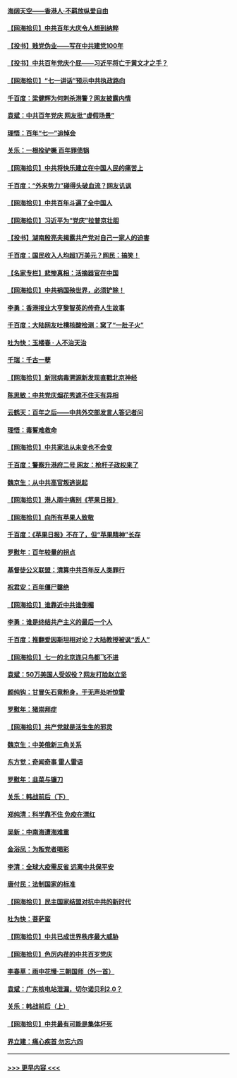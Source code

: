 #### [海阔天空——香港⼈·不羁放纵爱⾃由](../pages/nsc993/n13069407.md?t=07060651) 
#### [【网海拾贝】中共百年大庆令人想到纳粹](../pages/nsc993/n13068483.md?t=07060651) 
#### [【投书】贱党伪业——写在中共建党100年](../pages/nsc993/n13067843.md?t=07060651) 
#### [【投书】中共百年党庆个屁——习近平将亡于黄文才之手？](../pages/nsc993/n13067425.md?t=07060651) 
#### [【网海拾贝】“七一讲话”预示中共执政路向](../pages/nsc993/n13066434.md?t=07060651) 
#### [千百度：梁健辉为何刺杀港警？网友披露内情](../pages/nsc993/n13066979.md?t=07060651) 
#### [袁斌：中共百年党庆 网友批“虚假场景”](../pages/nsc993/n13066385.md?t=07060651) 
#### [理悟：百年“七一”追悼会](../pages/nsc993/n13066106.md?t=07060651) 
#### [关乐：一根拴驴橛 百年罪债锅](../pages/nsc993/n13066089.md?t=07060651) 
#### [【网海拾贝】中共将快乐建立在中国人民的痛苦上](../pages/nsc993/n13064939.md?t=07060651) 
#### [千百度：“外来势力”碰得头破血流？网友讥讽](../pages/nsc993/n13064878.md?t=07060651) 
#### [【网海拾贝】中共百年斗遍了全中国人](../pages/nsc993/n13060020.md?t=07060651) 
#### [【网海拾贝】习近平为“党庆”拉普京壮胆](../pages/nsc993/n13057781.md?t=07060651) 
#### [【投书】湖南殷亮夫揭露共产党对自己一家人的迫害](../pages/nsc993/n13057744.md?t=07060651) 
#### [千百度：国民收入人均超1万美元？网民：搞笑！](../pages/nsc993/n13057692.md?t=07060651) 
#### [【名家专栏】悲惨真相：活摘器官在中国](../pages/nsc993/n13056611.md?t=07060651) 
#### [【网海拾贝】中共祸国殃世界，必须铲除！](../pages/nsc993/n13056011.md?t=07060651) 
#### [李勇：香港报业大亨黎智英的传奇人生故事](../pages/nsc993/n13055258.md?t=07060651) 
#### [千百度：大陆网友吐槽核酸检测：窝了“一肚子火”](../pages/nsc993/n13055194.md?t=07060651) 
#### [吐为快：玉楼春 · 人不治天治](../pages/nsc993/n13054028.md?t=07060651) 
#### [千瑞：千古一孽](../pages/nsc993/n13054016.md?t=07060651) 
#### [【网海拾贝】新冠病毒溯源新发现直戳北京神经](../pages/nsc993/n13052425.md?t=07060651) 
#### [陈思敏：中共党庆烟花秀遮不住天有异相](../pages/nsc993/n13052020.md?t=07060651) 
#### [云鹤天：百年之后——中共外交部发言人答记者问](../pages/nsc993/n13051604.md?t=07060651) 
#### [理悟：毒誓难救命](../pages/nsc993/n13051601.md?t=07060651) 
#### [【网海拾贝】中共家法从未变也不会变](../pages/nsc993/n13050366.md?t=07060651) 
#### [千百度：警察升港府二号 网友：枪杆子政权来了](../pages/nsc993/n13050261.md?t=07060651) 
#### [魏京生：从中共高官叛逃说起](../pages/nsc993/n13048997.md?t=07060651) 
#### [【网海拾贝】港人雨中痛别《苹果日报》](../pages/nsc993/n13048941.md?t=07060651) 
#### [【网海拾贝】向所有苹果人致敬](../pages/nsc993/n13046795.md?t=07060651) 
#### [千百度：《苹果日报》不在了，但“苹果精神”长存](../pages/nsc993/n13046703.md?t=07060651) 
#### [罗慰年：百年较量的拐点](../pages/nsc993/n13046542.md?t=07060651) 
#### [基督徒公义联盟：清算中共百年反人类罪行](../pages/nsc993/n13046499.md?t=07060651) 
#### [祝君安：百年僵尸罄绝](../pages/nsc993/n13045595.md?t=07060651) 
#### [【网海拾贝】谁靠近中共谁倒楣](../pages/nsc993/n13044667.md?t=07060651) 
#### [李勇：谁是终结共产主义的最后一个人](../pages/nsc993/n13044397.md?t=07060651) 
#### [千百度：推翻爱因斯坦相对论？大陆教授被讽“丢人”](../pages/nsc993/n13043908.md?t=07060651) 
#### [【网海拾贝】七一的北京连只鸟都飞不进](../pages/nsc993/n13041377.md?t=07060651) 
#### [袁斌：50万美国人受奴役？网友打脸赵立坚](../pages/nsc993/n13041330.md?t=07060651) 
#### [颜纯钩：甘冒矢石竟粉身，于无声处听惊雷](../pages/nsc993/n13041140.md?t=07060651) 
#### [罗慰年：猪崇拜症](../pages/nsc993/n13041071.md?t=07060651) 
#### [【网海拾贝】共产党就是活生生的邪灵](../pages/nsc993/n13036627.md?t=07060651) 
#### [魏京生：中美俄新三角关系](../pages/nsc993/n13035986.md?t=07060651) 
#### [东方觉：奇闻奇事 雷人雷语](../pages/nsc993/n13035878.md?t=07060651) 
#### [罗慰年：韭菜与镰刀](../pages/nsc993/n13034374.md?t=07060651) 
#### [关乐：韩战前后（下）](../pages/nsc993/n13034113.md?t=07060651) 
#### [郑纯清：科学靠不住 免疫在漂红](../pages/nsc993/n13034093.md?t=07060651) 
#### [吴新：中南海遭海难重](../pages/nsc993/n13034084.md?t=07060651) 
#### [金浴凤：为叛党者喝彩](../pages/nsc993/n13034058.md?t=07060651) 
#### [李清：全球大疫需反省 远离中共保平安](../pages/nsc993/n13033784.md?t=07060651) 
#### [唐付民：法制国家的标准](../pages/nsc993/n13032944.md?t=07060651) 
#### [【网海拾贝】民主国家结盟对抗中共的新时代](../pages/nsc993/n13031717.md?t=07060651) 
#### [吐为快：菩萨蛮](../pages/nsc993/n13030033.md?t=07060651) 
#### [【网海拾贝】中共已成世界秩序最大威胁](../pages/nsc993/n13028138.md?t=07060651) 
#### [【网海拾贝】色厉内荏的中共百岁党庆](../pages/nsc993/n13025582.md?t=07060651) 
#### [李春草：雨中花慢‧三朝国师（外一首）](../pages/nsc993/n13025567.md?t=07060651) 
#### [袁斌：广东核电站泄漏，切尔诺贝利2.0？](../pages/nsc993/n13025475.md?t=07060651) 
#### [关乐：韩战前后（上）](../pages/nsc993/n13025387.md?t=07060651) 
#### [【网海拾贝】中共最有可能是集体坏死](../pages/nsc993/n13023101.md?t=07060651) 
#### [界立建：痛心疾首 勿忘六四](../pages/nsc993/n13022339.md?t=07060651) 

----
#### [ >>> 更早内容 <<< ](../indexes/nsc993-earlier.md)
